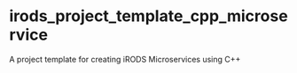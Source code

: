 # irods_project_template_cpp_microservice
A project template for creating iRODS Microservices using C++
